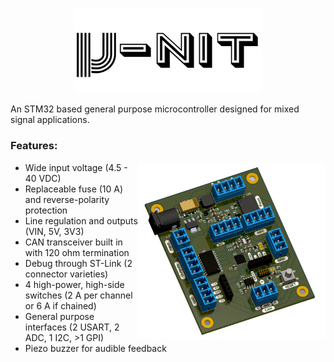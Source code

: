 <p align="center">
  <img src="media/logo.png" width="300">
</p>

An STM32 based general purpose microcontroller designed for mixed signal applications. 



### Features:

  <img src="electronics/u-nit/imgs/u-nit.png" width="300" align="right">

- Wide input voltage (4.5 - 40 VDC)
- Replaceable fuse (10 A) and reverse-polarity protection
- Line regulation and outputs (VIN, 5V, 3V3)
- CAN transceiver built in with 120 ohm termination
- Debug through ST-Link (2 connector varieties)
- 4 high-power, high-side switches (2 A per channel or 6 A if chained)
- General purpose interfaces (2 USART, 2 ADC, 1 I2C, >1 GPI)
- Piezo buzzer for audible feedback
